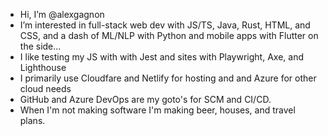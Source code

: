 - Hi, I’m @alexgagnon
- I’m interested in full-stack web dev with JS/TS, Java, Rust, HTML, and CSS, and a dash of ML/NLP with Python and mobile apps with Flutter on the side...
- I like testing my JS with with Jest and sites with Playwright, Axe, and Lighthouse
- I primarily use Cloudfare and Netlify for hosting and and Azure for other cloud needs
- GitHub and Azure DevOps are my goto's for SCM and CI/CD.
- When I'm not making software I'm making beer, houses, and travel plans.
